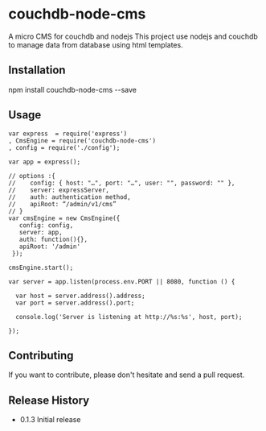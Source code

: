 
couchdb-node-cms
================

A micro CMS for couchdb and nodejs
This project use nodejs and couchdb to  manage data from database using html templates.

## Installation

  npm install couchdb-node-cms --save

## Usage

    var express  = require('express')
  	, CmsEngine = require('couchdb-node-cms')
  	, config = require('./config');
  
    var app = express();

    // options :{
    //    config: { host: "…", port: "…", user: "", password: "" },
    //    server: expressServer,
    //    auth: authentication method,
    //    apiRoot: “/admin/v1/cms”
    // }
    var cmsEngine = new CmsEngine({
       config: config,
       server: app,
       auth: function(){},
       apiRoot: '/admin'
     });
    
    cmsEngine.start();
    
    var server = app.listen(process.env.PORT || 8080, function () {
    
      var host = server.address().address;
      var port = server.address().port;
    
      console.log('Server is listening at http://%s:%s', host, port);
    
    });
    


## Contributing

If you want to contribute, please don't hesitate and send a pull request.

## Release History

* 0.1.3 Initial release